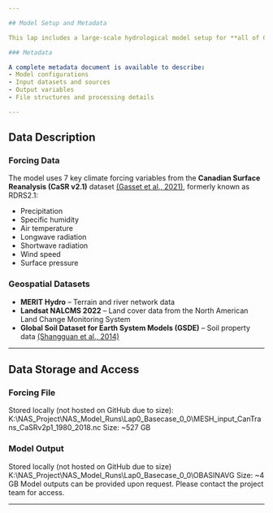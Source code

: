 ```yaml
---

## Model Setup and Metadata

This lap includes a large-scale hydrological model setup for **all of Canada** and **transboundary river basins** shared between Canada and the United States.

### Metadata

A complete metadata document is available to describe:
- Model configurations
- Input datasets and sources
- Output variables
- File structures and processing details

---
```


## Data Description

### Forcing Data

The model uses 7 key climate forcing variables from the **Canadian Surface Reanalysis (CaSR v2.1)** dataset [(Gasset et al., 2021)](https://doi.org/10.5194/essd-13-4269-2021), formerly known as RDRS2.1:

- Precipitation  
- Specific humidity  
- Air temperature  
- Longwave radiation  
- Shortwave radiation  
- Wind speed  
- Surface pressure  

### Geospatial Datasets

- **MERIT Hydro** – Terrain and river network data 
- **Landsat NALCMS 2022** – Land cover data from the North American Land Change Monitoring System
- **Global Soil Dataset for Earth System Models (GSDE)** – Soil property data [(Shangguan et al., 2014)](https://doi.org/10.5194/gmd-7-947-2014)

---

## Data Storage and Access

### Forcing File
Stored locally (not hosted on GitHub due to size): K:\NAS_Project\NAS_Model_Runs\Lap0_Basecase_0_0\MESH_input_CanTrans_CaSRv2p1_1980_2018.nc
Size: ~527 GB

### Model Output
Stored locally (not hosted on GitHub due to size) K:\NAS_Project\NAS_Model_Runs\Lap0_Basecase_0_0\OBASINAVG
Size: ~4 GB
Model outputs can be provided upon request. Please contact the project team for access.

---
